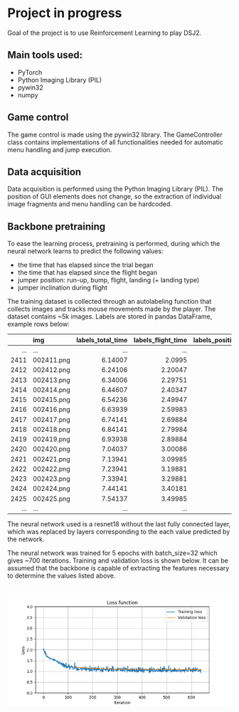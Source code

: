 # Project in progress

Goal of the project is to use Reinforcement Learning to play DSJ2.

## Main tools used:
- PyTorch
- Python Imaging Library (PIL)
- pywin32
- numpy

## Game control

The game control is made using the pywin32 library. The GameController class contains implementations of all functionalities needed for automatic menu handling and jump execution.

## Data acquisition

Data acquisition is performed using the Python Imaging Library (PIL). The position of GUI elements does not change, so the extraction of individual image fragments and menu handling can be hardcoded.

## Backbone pretraining

To ease the learning process, pretraining is performed, during which the neural network learns to predict the following values:
- the time that has elapsed since the trial began
- the time that has elapsed since the flight began
- jumper position: run-up, bump, flight, landing (+ landing type)
- jumper inclination during flight

The training dataset is collected through an autolabeling function that collects images and tracks mouse movements made by the player.
The dataset contains ~5k images. Labels are stored in pandas DataFrame, example rows below:

|      | img        |   labels_total_time |   labels_flight_time |   labels_position |   labels_inclination |
|-----:|:-----------|--------------------:|---------------------:|------------------:|---------------------:|
| ... | ... |          ...   |          ...      |                 ... |                   .... |
| 2411 | 002411.png |           6.14007   |          2.0995      |                 1 |                   40 |
| 2412 | 002412.png |           6.24106   |          2.20047     |                 1 |                   40 |
| 2413 | 002413.png |           6.34006   |          2.29751     |                 1 |                   40 |
| 2414 | 002414.png |           6.44607   |          2.40347     |                 1 |                   41 |
| 2415 | 002415.png |           6.54236   |          2.49947     |                 1 |                   41 |
| 2416 | 002416.png |           6.63939   |          2.59983     |                 1 |                   41 |
| 2417 | 002417.png |           6.74141   |          2.69884     |                 1 |                   42 |
| 2418 | 002418.png |           6.84141   |          2.79984     |                 1 |                   42 |
| 2419 | 002419.png |           6.93938   |          2.89884     |                 1 |                   42 |
| 2420 | 002420.png |           7.04037   |          3.00086     |                 1 |                   42 |
| 2421 | 002421.png |           7.13941   |          3.09985     |                 1 |                   42 |
| 2422 | 002422.png |           7.23941   |          3.19881     |                 4 |                    0 |
| 2423 | 002423.png |           7.33941   |          3.29881     |                 4 |                    0 |
| 2424 | 002424.png |           7.44141   |          3.40181     |                 4 |                    0 |
| 2425 | 002425.png |           7.54137   |          3.49985     |                 4 |                    0 |
| ... | ...         |          ...        |          ...         |               ... |                 .... |

The neural network used is a resnet18 without the last fully connected layer, which was replaced by layers corresponding to the each value predicted by the network.

The neural network was trained for 5 epochs with batch_size=32 which gives ~700 iterations. Training and validation loss is shown below. It can be assumed that the backbone is capable of extracting the features necessary to determine the values listed above.

<br/>

<img src="readme_data/training_and_valid_loss.png">
